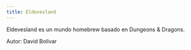 ```yaml
---
title: Eldevesland
---
```


Eldevesland es un mundo homebrew basado en Dungeons & Dragons.

Autor: David Bolivar
